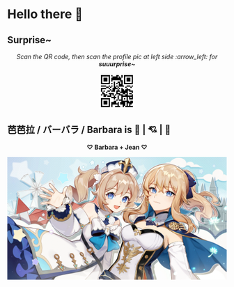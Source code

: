 # Hello there :wave:

## Surprise~
<p align="center"><em>Scan the QR code, then scan the profile pic at left side :arrow_left: for <strong>suuurprise~</strong></em></p>

<p align="center"><img src="/icon/ar-code.png" height="80px"></p>

## 芭芭拉 / バーバラ / Barbara is :sparkling_heart: | :cupid: | :smiling_face_with_three_hearts:
<p align=center><strong> ♡ Barbara + Jean ♡ </strong></p>

![banner](/icon/barbara-jean.png)

<!--
**xenoney/xenoney** is a :sparkles: _special_ :sparkles: repository because its `README.md` (this file) appears on your GitHub profile.

Here are some ideas to get you started:

- :telescope: I’m currently working on ...
- :seedling: I’m currently learning ...
- :people_with_bunny_ears_partying: I’m looking to collaborate on ...
- :thinking: I’m looking for help with ...
- :speech_balloon: Ask me about ...
- :mailbox: How to reach me: ...
- :smile: Pronouns: ...
- :zap: Fun fact: ...
-->
